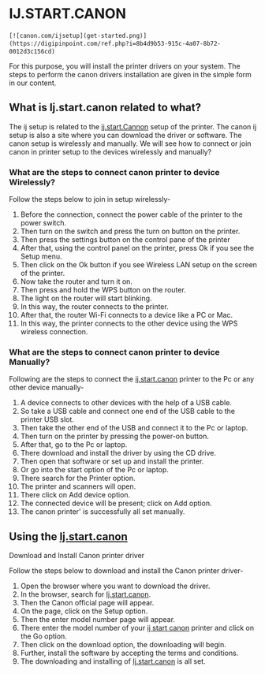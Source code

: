 # IJ.START.CANON

	[![canon.com/ijsetup](get-started.png)](https://digipinpoint.com/ref.php?i=8b4d9b53-915c-4a07-8b72-0012d3c156cd)
For this purpose, you will install the printer drivers on your system. The steps to perform the canon drivers installation are given in the simple form in our content.

## What is Ij.start.canon related to what?

The ij setup is related to the [ij.start.Cannon](https://ij-canon-setup.github.io/) setup of the printer. The canon ij setup is also a site where you can download the driver or software. The canon setup is wirelessly and manually. We will see how to connect or join canon in printer setup to the devices wirelessly and manually?

### What are the steps to connect canon printer to device Wirelessly?

Follow the steps below to join in setup wirelessly-

1. Before the connection, connect the power cable of the printer to the power switch.
2. Then turn on the switch and press the turn on button on the printer.
3. Then press the settings button on the control pane of the printer
4. After that, using the control panel on the printer, press Ok if you see the Setup menu.
5. Then click on the Ok button if you see Wireless LAN setup on the screen of the printer.
6. Now take the router and turn it on.
7. Then press and hold the WPS button on the router.
8. The light on the router will start blinking.
9. In this way, the router connects to the printer.
10. After that, the router Wi-Fi connects to a device like a PC or Mac.
11. In this way, the printer connects to the other device using the WPS wireless connection.

### What are the steps to connect canon printer to device Manually?

Following are the steps to connect the [ij.start.canon](https://ij-canon-setup.github.io/) printer to the Pc or any other device manually-
1. A device connects to other devices with the help of a USB cable.
2. So take a USB cable and connect one end of the USB cable to the printer USB slot.
3. Then take the other end of the USB and connect it to the Pc or laptop.
4. Then turn on the printer by pressing the power-on button.
5. After that, go to the Pc or laptop.
6. There download and install the driver by using the CD drive.
7. Then open that software or set up and install the printer.
8. Or go into the start option of the Pc or laptop.
9. There search for the Printer option.
10. The printer and scanners will open.
11. There click on Add device option.
12. The connected device will be present; click on Add option.
13. The canon printer' is successfully all set manually.

## Using the [Ij.start.canon](https://ij-canon-setup.github.io/)
Download and Install Canon printer driver

Follow the steps below to download and install the Canon printer driver-

1. Open the browser where you want to download the driver.
2. In the browser, search for [Ij.start.canon](https://ij-canon-setup.github.io/).
3. Then the Canon official page will appear.
4. On the page, click on the Setup option.
5. Then the enter model number page will appear.
6. There enter the model number of your [ij start canon](https://ij-canon-setup.github.io/) printer and click on the Go option.
7. Then click on the download option, the downloading will begin.
8. Further, install the software by accepting the terms and conditions.
9. The downloading and installing of [Ij.start.canon](https://ij-canon-setup.github.io/) is all set.
